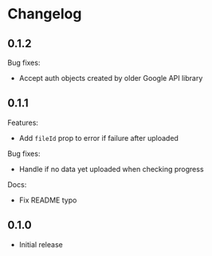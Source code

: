 # Changelog

## 0.1.2

Bug fixes:

* Accept auth objects created by older Google API library

## 0.1.1

Features:

* Add `fileId` prop to error if failure after uploaded

Bug fixes:

* Handle if no data yet uploaded when checking progress

Docs:

* Fix README typo

## 0.1.0

* Initial release
